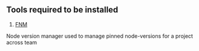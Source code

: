 ## Tools required to be installed


1. [FNM](https://github.com/Schniz/fnm)

Node version manager used to manage pinned node-versions for a project across team

